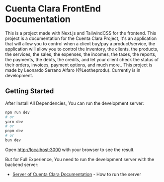 # Cuenta Clara FrontEnd Documentation

This is a project made with Next.js and TailwindCSS for the frontend. This project is a documentation for the Cuenta Clara Project, it's an application that will allow you to control when a client buy/pay a product/service, the application will allow you to control the inventory, the clients, the products, the services, the sales, the expenses, the incomes, the taxes, the reports, the payments, the debts, the credits, and let your client check the status of their orders, invoices, payment options, and much more.. This project is made by Leonardo Serrano Alfaro (@Leotheprodu). Currently is in development.

## Getting Started

After Install All Dependencies, You can run the development server:

```bash
npm run dev
# or
yarn dev
# or
pnpm dev
# or
bun dev
```

Open [http://localhost:3000](http://localhost:3000) with your browser to see the result.

But for Full Experience, You need to run the development server with the backend server:

- [Server of Cuenta Clara Documentation](https://github.com/Leotheprodu/cuenta-clara-server) - How to run the server
